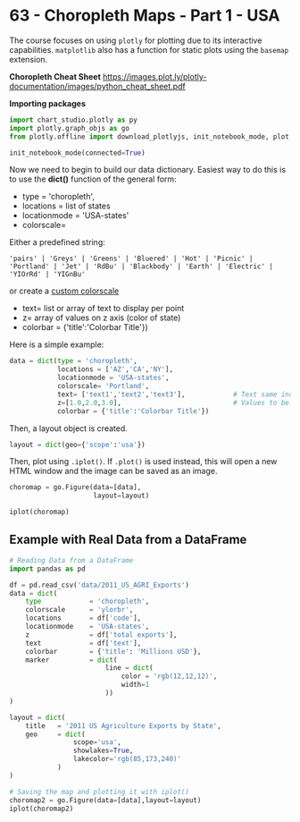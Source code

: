 # 63 - Choropleth Maps - Part 1 - USA

The course focuses on using `plotly` for plotting due to its interactive capabilities. `matplotlib` also has a function for static plots using the `basemap` extension.

**Choropleth Cheat Sheet** https://images.plot.ly/plotly-documentation/images/python_cheat_sheet.pdf

**Importing packages**
```py
import chart_studio.plotly as py
import plotly.graph_objs as go 
from plotly.offline import download_plotlyjs, init_notebook_mode, plot, iplot

init_notebook_mode(connected=True)
```

Now we need to begin to build our data dictionary. Easiest way to do this is to use the **dict()** function of the general form:

* type = 'choropleth',
* locations = list of states
* locationmode = 'USA-states'
* colorscale= 

Either a predefined string:

    'pairs' | 'Greys' | 'Greens' | 'Bluered' | 'Hot' | 'Picnic' | 'Portland' | 'Jet' | 'RdBu' | 'Blackbody' | 'Earth' | 'Electric' | 'YIOrRd' | 'YIGnBu'

or create a [custom colorscale](https://plot.ly/python/heatmap-and-contour-colorscales/)

* text= list or array of text to display per point
* z= array of values on z axis (color of state)
* colorbar = {'title':'Colorbar Title'})

Here is a simple example:

```py
data = dict(type = 'choropleth',
            locations = ['AZ','CA','NY'],
            locationmode = 'USA-states',
            colorscale= 'Portland',
            text= ['text1','text2','text3'],            # Text same index sequence as the locations
            z=[1.0,2.0,3.0],                            # Values to be shown on the colourbar (Follows index sequence too)
            colorbar = {'title':'Colorbar Title'})
```

Then, a layout object is created.

```py
layout = dict(geo={'scope':'usa'})
```

Then, plot using `.iplot()`. If `.plot()` is used instead, this will open a new HTML window and the image can be saved as an image.

```py
choromap = go.Figure(data=[data],
                     layout=layout)

iplot(choromap)
```

## Example with Real Data from a DataFrame

```py
# Reading Data from a DataFrame
import pandas as pd

df = pd.read_csv('data/2011_US_AGRI_Exports')
data = dict(
    type            = 'choropleth',
    colorscale      = 'ylorbr',
    locations       = df['code'],
    locationmode    = 'USA-states',
    z               = df['total exports'],
    text            = df['text'],
    colorbar        = {'title': 'Millions USD'},
    marker          = dict(
                        line = dict(
                            color = 'rgb(12,12,12)',
                            width=1
                        ))
)

layout = dict(
    title   = '2011 US Agriculture Exports by State',
    geo     = dict(
                scope='usa',
                showlakes=True,
                lakecolor='rgb(85,173,240)'
            )
)

# Saving the map and plotting it with iplot()
choromap2 = go.Figure(data=[data],layout=layout)
iplot(choromap2)
```

